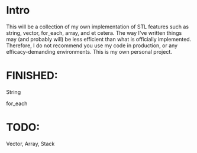 # Intro
This will be a collection of my own implementation of STL features such as string, vector, for_each, array, and et cetera.
The way I've written things may (and probably will) be less efficient than what is officially implemented. Therefore, I do not recommend you use my code in production, or any efficacy-demanding environments.
This is my own personal project.

# FINISHED:
String

for_each

# TODO:
Vector, Array, Stack
